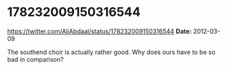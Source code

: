 # 178232009150316544
https://twitter.com/AliAbdaal/status/178232009150316544
**Date:** 2012-03-09

The southend choir is actually rather good. Why does ours have to be so bad in comparison?
